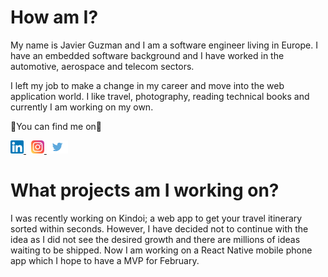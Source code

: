 # How am I?

My name is Javier Guzman and I am a software engineer living in Europe. I have an embedded software background and I have worked in the automotive, aerospace and telecom sectors.

I left my job to make a change in my career and move into the web application world. I like travel, photography, reading technical books and currently I am working on my own.

🖖You can find me on🖖


<a href="https://www.linkedin.com/in/javierguzmanjimenez">
    <img  src="https://raw.githubusercontent.com/javierguzman/javierguzman/main/assets/linkedin.png" alt="Javier Guzman LinkedIn" width="21px"/>
</a> &nbsp; <a href="https://www.instagram.com/javierguzmandev/">
    <img src="https://raw.githubusercontent.com/javierguzman/javierguzman/main/assets/instagram.png" alt="Javier Guzman Instagram" width="21px"/>
</a>
<a href="https://twitter.com/javierguzmandev" align="left">
    <img src="https://raw.githubusercontent.com/javierguzman/javierguzman/main/assets/twitter.png" alt="Javier Guzman Twitter" width="34px"/>
</a>

# What projects am I working on?

I was recently working on Kindoi; a web app to get your travel itinerary sorted within seconds. However, I have decided not to continue with the idea as I did not see the desired growth and there are millions of ideas waiting to be shipped. Now I am working on a React Native mobile phone app which I hope to have a MVP for February.

<!--
**javierguzman/javierguzman** is a ✨ _special_ ✨ repository because its `README.md` (this file) appears on your GitHub profile.

Here are some ideas to get you started:

- 🔭 I’m currently working on ...
- 🌱 I’m currently learning ...
- 👯 I’m looking to collaborate on ...
- 🤔 I’m looking for help with ...
- 💬 Ask me about ...
- 📫 How to reach me: ...
- 😄 Pronouns: ...
- ⚡ Fun fact: ...
-->
